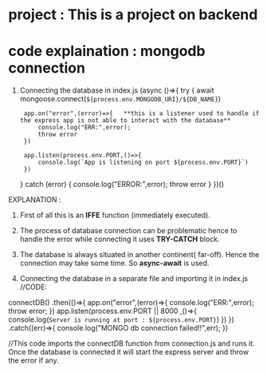 # project : This is a project on backend

# code explaination : mongodb connection
1. Connecting the database in index.js
(async ()=>{
    try {
        await mongoose.connect(`${process.env.MONGODB_URI}/${DB_NAME}`)

        app.on("error",(error)=>{   **this is a listener used to handle if the express app is not able to interact with the database**
            console.log("ERR:",error);
            throw error
        })

        app.listen(process.env.PORT,()=>{
            console.log(`App is listening on port ${process.env.PORT}`)
        })
    } catch (error) {
        console.log("ERROR:",error);
        throw error
    }
})()

EXPLANATION : 
1. First of all this is an **IFFE** function (immediately executed).
2. The process of database connection can be problematic hence to handle the error while connecting it uses **TRY-CATCH** block.
3. The database is always situated in another continent( far-off). Hence the connection may take some time. So **async-await** is used.

2. Connecting the database in a separate file and importing it in index.js
//CODE:

connectDB() 
.then(()=>{
    app.on("error",(error)=>{
        console.log("ERR:",error);
        throw error;
    })
    app.listen(process.env.PORT || 8000 ,()=>{
        console.log(`Server is running at port : ${process.env.PORT}`)
    })
})
.catch((err)=>{
    console.log("MONGO db connection failed!!",err);
})

//This code imports the connectDB function from connection.js and runs it. Once the database is connected it will start the express server and throw the error if any.

